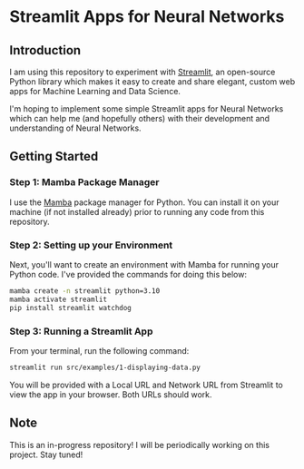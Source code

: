 # Streamlit Apps for Neural Networks

## Introduction

I am using this repository to experiment with [Streamlit](https://streamlit.io/), an open-source Python library which makes it easy to create and share elegant, custom web apps for Machine Learning and Data Science.

I'm hoping to implement some simple Streamlit apps for Neural Networks which can help me (and hopefully others) with their development and understanding of Neural Networks.

## Getting Started

### Step 1: Mamba Package Manager

I use the [Mamba](https://mamba.readthedocs.io/en/latest/index.html) package manager for Python. You can install it on your machine (if not installed already) prior to running any code from this repository.

### Step 2: Setting up your Environment

Next, you'll want to create an environment with Mamba for running your Python code. I've provided the commands for doing this below:

```bash
mamba create -n streamlit python=3.10
mamba activate streamlit
pip install streamlit watchdog
```

### Step 3: Running a Streamlit App

From your terminal, run the following command:

```bash
streamlit run src/examples/1-displaying-data.py
```

You will be provided with a Local URL and Network URL from Streamlit to view the app in your browser. Both URLs should work.

## Note

This is an in-progress repository! I will be periodically working on this project. Stay tuned!